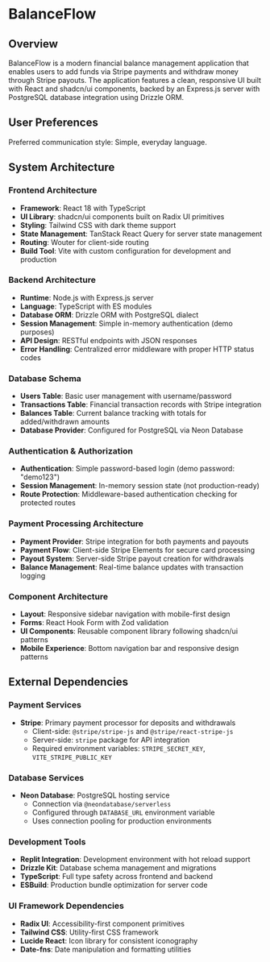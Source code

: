 # BalanceFlow

## Overview

BalanceFlow is a modern financial balance management application that enables users to add funds via Stripe payments and withdraw money through Stripe payouts. The application features a clean, responsive UI built with React and shadcn/ui components, backed by an Express.js server with PostgreSQL database integration using Drizzle ORM.

## User Preferences

Preferred communication style: Simple, everyday language.

## System Architecture

### Frontend Architecture
- **Framework**: React 18 with TypeScript
- **UI Library**: shadcn/ui components built on Radix UI primitives
- **Styling**: Tailwind CSS with dark theme support
- **State Management**: TanStack React Query for server state management
- **Routing**: Wouter for client-side routing
- **Build Tool**: Vite with custom configuration for development and production

### Backend Architecture
- **Runtime**: Node.js with Express.js server
- **Language**: TypeScript with ES modules
- **Database ORM**: Drizzle ORM with PostgreSQL dialect
- **Session Management**: Simple in-memory authentication (demo purposes)
- **API Design**: RESTful endpoints with JSON responses
- **Error Handling**: Centralized error middleware with proper HTTP status codes

### Database Schema
- **Users Table**: Basic user management with username/password
- **Transactions Table**: Financial transaction records with Stripe integration
- **Balances Table**: Current balance tracking with totals for added/withdrawn amounts
- **Database Provider**: Configured for PostgreSQL via Neon Database

### Authentication & Authorization
- **Authentication**: Simple password-based login (demo password: "demo123")
- **Session Management**: In-memory session state (not production-ready)
- **Route Protection**: Middleware-based authentication checking for protected routes

### Payment Processing Architecture
- **Payment Provider**: Stripe integration for both payments and payouts
- **Payment Flow**: Client-side Stripe Elements for secure card processing
- **Payout System**: Server-side Stripe payout creation for withdrawals
- **Balance Management**: Real-time balance updates with transaction logging

### Component Architecture
- **Layout**: Responsive sidebar navigation with mobile-first design
- **Forms**: React Hook Form with Zod validation
- **UI Components**: Reusable component library following shadcn/ui patterns
- **Mobile Experience**: Bottom navigation bar and responsive design patterns

## External Dependencies

### Payment Services
- **Stripe**: Primary payment processor for deposits and withdrawals
  - Client-side: `@stripe/stripe-js` and `@stripe/react-stripe-js`
  - Server-side: `stripe` package for API integration
  - Required environment variables: `STRIPE_SECRET_KEY`, `VITE_STRIPE_PUBLIC_KEY`

### Database Services
- **Neon Database**: PostgreSQL hosting service
  - Connection via `@neondatabase/serverless`
  - Configured through `DATABASE_URL` environment variable
  - Uses connection pooling for production environments

### Development Tools
- **Replit Integration**: Development environment with hot reload support
- **Drizzle Kit**: Database schema management and migrations
- **TypeScript**: Full type safety across frontend and backend
- **ESBuild**: Production bundle optimization for server code

### UI Framework Dependencies
- **Radix UI**: Accessibility-first component primitives
- **Tailwind CSS**: Utility-first CSS framework
- **Lucide React**: Icon library for consistent iconography
- **Date-fns**: Date manipulation and formatting utilities